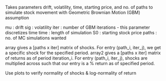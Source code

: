 Takes parameters drift, volatility, time, starting price, and no. of paths to simulate stock movement with Geometric Brownian Motion (GBM) assumption

  mu : drift
  sig : volatility
  iter : number of GBM iterations - this parameter discretizes time
  time : length of simulation
  S0 : starting stock price
  paths : no. of MC simulations wanted

array gives a [paths x iter] matrix of shocks. For entry (path_i, iter_j), we get a specific shock for the specified period.
array2 gives a [paths x iter] matrix of returns as of period iteration_i. For entry (path_i, iter_j), shocks are multiplied across such that our entry is a % return as of specified period.

Use plots to verify normality of shocks & log-normality of return
